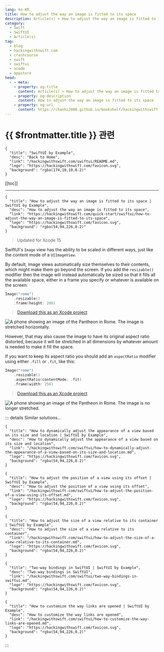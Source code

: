 ```yaml
---
lang: ko-KR
title: How to adjust the way an image is fitted to its space
description: Article(s) > How to adjust the way an image is fitted to its space
category:
  - Swift
  - SwiftUI
  - Article(s)
tag: 
  - blog
  - hackingwithswift.com
  - crashcourse
  - swift
  - swiftui
  - xcode
  - appstore
head:
  - - meta:
    - property: og:title
      content: Article(s) > How to adjust the way an image is fitted to its space
    - property: og:description
      content: How to adjust the way an image is fitted to its space
    - property: og:url
      content: https://chanhi2000.github.io/bookshelf/hackingwithswift.com/swiftui/how-to-adjust-the-way-an-image-is-fitted-to-its-space.html
---
```


# {{ $frontmatter.title }} 관련

```component VPCard
{
  "title": "SwiftUI by Example",
  "desc": "Back to Home",
  "link": "/hackingwithswift.com/swiftui/README.md",
  "logo": "https://hackingwithswift.com/favicon.svg",
  "background": "rgba(174,10,10,0.2)"
}
```

[[toc]]

---

```component VPCard
{
  "title": "How to adjust the way an image is fitted to its space | SwiftUI by Example",
  "desc": "How to adjust the way an image is fitted to its space",
  "link": "https://hackingwithswift.com/quick-start/swiftui/how-to-adjust-the-way-an-image-is-fitted-to-its-space",
  "logo": "https://hackingwithswift.com/favicon.svg",
  "background": "rgba(54,94,226,0.2)"
}
```

> Updated for Xcode 15

SwiftUI's `Image` view has the ability to be scaled in different ways, just like the content mode of a `UIImageView`.

By default, image views automatically size themselves to their contents, which might make them go beyond the screen. If you add the `resizable()` modifier then the image will instead automatically be sized so that it fills all the available space, either in a frame you specify or whatever is available on the screen:

```swift
Image("rome")
    .resizable()
    .frame(height: 200)
```

> [<FontIcon icon="fas fa-file-zipper"/>Download this as an Xcode project](https://hackingwithswift.com/files/projects/swiftui/how-to-adjust-the-way-an-image-is-fitted-to-its-space-1.zip)

![A phone showing an image of the Pantheon in Rome. The image is stretched horizontally.](https://hackingwithswift.com/img/books/quick-start/swiftui/how-to-adjust-the-way-an-image-is-fitted-to-its-space-1~dark.png)

However, that may also cause the image to have its original aspect ratio distorted, because it will be stretched in all dimensions by whatever amount is needed to make it fill the space.

If you want to keep its aspect ratio you should add an `aspectRatio` modifier using either `.fill` or `.fit`, like this:

```swift
Image("rome")
    .resizable()
    .aspectRatio(contentMode: .fit)
    .frame(width: 250)
```

> [<FontIcon icon="fas fa-file-zipper"/>Download this as an Xcode project](https://hackingwithswift.com/files/projects/swiftui/how-to-adjust-the-way-an-image-is-fitted-to-its-space-2.zip)

![A phone showing an image of the Pantheon in Rome. The image is no longer stretched.](https://hackingwithswift.com/img/books/quick-start/swiftui/how-to-adjust-the-way-an-image-is-fitted-to-its-space-2~dark.png)

::: details Similar solutions…

```component VPCard
{
  "title": "How to dynamically adjust the appearance of a view based on its size and location | SwiftUI by Example",
  "desc": "How to dynamically adjust the appearance of a view based on its size and location",
  "link": "/hackingwithswift.com/swiftui/how-to-dynamically-adjust-the-appearance-of-a-view-based-on-its-size-and-location.md",
  "logo": "https://hackingwithswift.com/favicon.svg",
  "background": "rgba(54,94,226,0.2)"
}
```

```component VPCard
{
  "title": "How to adjust the position of a view using its offset | SwiftUI by Example",
  "desc": "How to adjust the position of a view using its offset",
  "link": "/hackingwithswift.com/swiftui/how-to-adjust-the-position-of-a-view-using-its-offset.md",
  "logo": "https://hackingwithswift.com/favicon.svg",
  "background": "rgba(54,94,226,0.2)"
}
```

```component VPCard
{
  "title": "How to adjust the size of a view relative to its container | SwiftUI by Example",
  "desc": "How to adjust the size of a view relative to its container",
  "link": "/hackingwithswift.com/swiftui/how-to-adjust-the-size-of-a-view-relative-to-its-container.md",
  "logo": "https://hackingwithswift.com/favicon.svg",
  "background": "rgba(54,94,226,0.2)"
}
```

```component VPCard
{
  "title": "Two-way bindings in SwiftUI | SwiftUI by Example",
  "desc": "Two-way bindings in SwiftUI",
  "link": "/hackingwithswift.com/swiftui/two-way-bindings-in-swiftui.md",
  "logo": "https://hackingwithswift.com/favicon.svg",
  "background": "rgba(54,94,226,0.2)"
}
```

```component VPCard
{
  "title": "How to customize the way links are opened | SwiftUI by Example",
  "desc": "How to customize the way links are opened",
  "link": "/hackingwithswift.com/swiftui/how-to-customize-the-way-links-are-opened.md",
  "logo": "https://hackingwithswift.com/favicon.svg",
  "background": "rgba(54,94,226,0.2)"
}
```

:::

